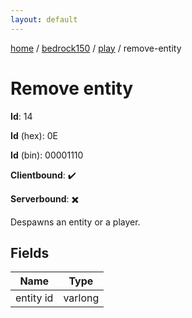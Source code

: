 ```yaml
---
layout: default
---
```


[home](/)  /  [bedrock150](/protocol/bedrock150)  /  [play](/protocol/bedrock150/play)  /  remove-entity

# Remove entity

**Id**: 14

**Id** (hex): 0E

**Id** (bin): 00001110

**Clientbound**: ✔️

**Serverbound**: ✖️

Despawns an entity or a player.

## Fields

Name | Type
---|---
entity id | varlong
